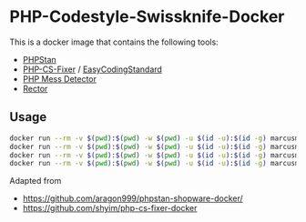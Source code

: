 # PHP-Codestyle-Swissknife-Docker

This is a docker image that contains the following tools:
- [PHPStan](https://phpstan.org/)
- [PHP-CS-Fixer](https://cs.symfony.com/) / [EasyCodingStandard](https://github.com/easy-coding-standard/easy-coding-standard)
- [PHP Mess Detector](https://phpmd.org/)
- [Rector](https://getrector.com/)

## Usage

```bash
docker run --rm -v $(pwd):$(pwd) -w $(pwd) -u $(id -u):$(id -g) marcusmu/php-codestyle-swissknife-docker:latest ecs ...
docker run --rm -v $(pwd):$(pwd) -w $(pwd) -u $(id -u):$(id -g) marcusmu/php-codestyle-swissknife-docker:latest phpstan ...
docker run --rm -v $(pwd):$(pwd) -w $(pwd) -u $(id -u):$(id -g) marcusmu/php-codestyle-swissknife-docker:latest phpmd ...
docker run --rm -v $(pwd):$(pwd) -w $(pwd) -u $(id -u):$(id -g) marcusmu/php-codestyle-swissknife-docker:latest rector ...
```

Adapted from
 - https://github.com/aragon999/phpstan-shopware-docker/
 - https://github.com/shyim/php-cs-fixer-docker
